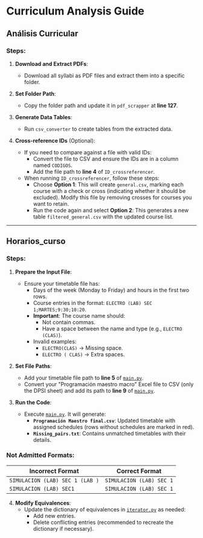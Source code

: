 
# Curriculum Analysis Guide

## Análisis Curricular

### Steps:
1. **Download and Extract PDFs**:
   - Download all syllabi as PDF files and extract them into a specific folder.

2. **Set Folder Path**:
   - Copy the folder path and update it in `pdf_scrapper` at **line 127**.

3. **Generate Data Tables**:
   - Run `csv_converter` to create tables from the extracted data.

4. **Cross-reference IDs** (Optional):
   - If you need to compare against a file with valid IDs:
     - Convert the file to CSV and ensure the IDs are in a column named `CODIGOS`.
     - Add the file path to **line 4** of `ID_crossreferencer`.
   - When running `ID_crossreferencer`, follow these steps:
     - Choose **Option 1**: This will create `general.csv`, marking each course with a check or cross (indicating whether it should be excluded). Modify this file by removing crosses for courses you want to retain.
     - Run the code again and select **Option 2**: This generates a new table `filtered_general.csv` with the updated course list.

---

## Horarios_curso

### Steps:
1. **Prepare the Input File**:
   - Ensure your timetable file has:
     - Days of the week (Monday to Friday) and hours in the first two rows.
     - Course entries in the format: `ELECTRO (LAB) SEC 1;MARTES;9:30;10:20`.
     - **Important**: The course name should:
       - Not contain commas.
       - Have a space between the name and type (e.g., `ELECTRO (CLAS)`).
     - Invalid examples:
       - `ELECTRO(CLAS)` → Missing space.
       - `ELECTRO ( CLAS)` → Extra spaces.

2. **Set File Paths**:
   - Add your timetable file path to **line 5** of [`main.py`](https://github.com/Diegoeyza/Curricular-Analyst-UA/blob/a79c77a4c8fcb8e9cb2623926d34b067f64dffac/Horarios_curso/main.py#L5).
   - Convert your "Programación maestro macro" Excel file to CSV (only the DPSI sheet) and add its path to **line 9** of [`main.py`](https://github.com/Diegoeyza/Curricular-Analyst-UA/blob/a79c77a4c8fcb8e9cb2623926d34b067f64dffac/Horarios_curso/main.py#L9).

3. **Run the Code**:
   - Execute [`main.py`](Horarios_curso/main.py). It will generate:
     - **`Programación Maestro final.csv`**: Updated timetable with assigned schedules (rows without schedules are marked in red).
     - **`Missing_pairs.txt`**: Contains unmatched timetables with their details.

### Not Admitted Formats:
| Incorrect Format                | Correct Format               |
|---------------------------------|------------------------------|
| `SIMULACION (LAB) SEC 1 (LAB )` | `SIMULACION (LAB) SEC 1`     |
| `SIMULACION (LAB) SEC1`         | `SIMULACION (LAB) SEC 1`     |

4. **Modify Equivalences**:
   - Update the dictionary of equivalences in [`iterator.py`](Horarios_curso/iterator.py) as needed:
     - Add new entries.
     - Delete conflicting entries (recommended to recreate the dictionary if necessary).
